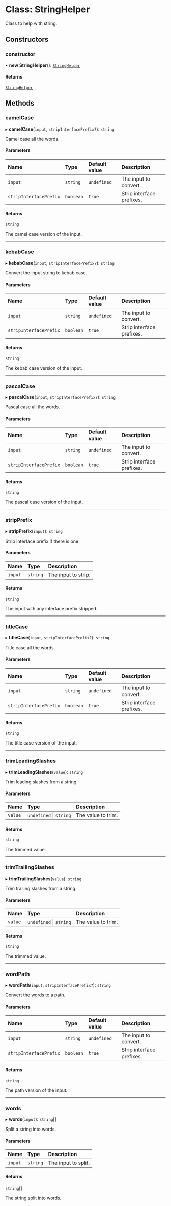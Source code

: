 # Class: StringHelper

Class to help with string.

## Constructors

### constructor

• **new StringHelper**(): [`StringHelper`](StringHelper.md)

#### Returns

[`StringHelper`](StringHelper.md)

## Methods

### camelCase

▸ **camelCase**(`input`, `stripInterfacePrefix?`): `string`

Camel case all the words.

#### Parameters

| Name                   | Type      | Default value | Description               |
| :--------------------- | :-------- | :------------ | :------------------------ |
| `input`                | `string`  | `undefined`   | The input to convert.     |
| `stripInterfacePrefix` | `boolean` | `true`        | Strip interface prefixes. |

#### Returns

`string`

The camel case version of the input.

---

### kebabCase

▸ **kebabCase**(`input`, `stripInterfacePrefix?`): `string`

Convert the input string to kebab case.

#### Parameters

| Name                   | Type      | Default value | Description               |
| :--------------------- | :-------- | :------------ | :------------------------ |
| `input`                | `string`  | `undefined`   | The input to convert.     |
| `stripInterfacePrefix` | `boolean` | `true`        | Strip interface prefixes. |

#### Returns

`string`

The kebab case version of the input.

---

### pascalCase

▸ **pascalCase**(`input`, `stripInterfacePrefix?`): `string`

Pascal case all the words.

#### Parameters

| Name                   | Type      | Default value | Description               |
| :--------------------- | :-------- | :------------ | :------------------------ |
| `input`                | `string`  | `undefined`   | The input to convert.     |
| `stripInterfacePrefix` | `boolean` | `true`        | Strip interface prefixes. |

#### Returns

`string`

The pascal case version of the input.

---

### stripPrefix

▸ **stripPrefix**(`input`): `string`

Strip interface prefix if there is one.

#### Parameters

| Name    | Type     | Description         |
| :------ | :------- | :------------------ |
| `input` | `string` | The input to strip. |

#### Returns

`string`

The input with any interface prefix stripped.

---

### titleCase

▸ **titleCase**(`input`, `stripInterfacePrefix?`): `string`

Title case all the words.

#### Parameters

| Name                   | Type      | Default value | Description               |
| :--------------------- | :-------- | :------------ | :------------------------ |
| `input`                | `string`  | `undefined`   | The input to convert.     |
| `stripInterfacePrefix` | `boolean` | `true`        | Strip interface prefixes. |

#### Returns

`string`

The title case version of the input.

---

### trimLeadingSlashes

▸ **trimLeadingSlashes**(`value`): `string`

Trim leading slashes from a string.

#### Parameters

| Name    | Type                    | Description        |
| :------ | :---------------------- | :----------------- |
| `value` | `undefined` \| `string` | The value to trim. |

#### Returns

`string`

The trimmed value.

---

### trimTrailingSlashes

▸ **trimTrailingSlashes**(`value`): `string`

Trim trailing slashes from a string.

#### Parameters

| Name    | Type                    | Description        |
| :------ | :---------------------- | :----------------- |
| `value` | `undefined` \| `string` | The value to trim. |

#### Returns

`string`

The trimmed value.

---

### wordPath

▸ **wordPath**(`input`, `stripInterfacePrefix?`): `string`

Convert the words to a path.

#### Parameters

| Name                   | Type      | Default value | Description               |
| :--------------------- | :-------- | :------------ | :------------------------ |
| `input`                | `string`  | `undefined`   | The input to convert.     |
| `stripInterfacePrefix` | `boolean` | `true`        | Strip interface prefixes. |

#### Returns

`string`

The path version of the input.

---

### words

▸ **words**(`input`): `string`[]

Split a string into words.

#### Parameters

| Name    | Type     | Description         |
| :------ | :------- | :------------------ |
| `input` | `string` | The input to split. |

#### Returns

`string`[]

The string split into words.
